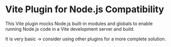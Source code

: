 # Vite Plugin for Node.js Compatibility

This Vite plugin mocks Node.js built-in modules and globals to enable running Node.js code in a Vite development server and build.

It is very basic -> consider using other plugins for a more complete solution.
